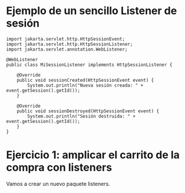 # Ejemplo de un sencillo Listener de sesión

```
import jakarta.servlet.http.HttpSessionEvent;
import jakarta.servlet.http.HttpSessionListener;
import jakarta.servlet.annotation.WebListener;

@WebListener
public class MiSessionListener implements HttpSessionListener {

    @Override
    public void sessionCreated(HttpSessionEvent event) {
        System.out.println("Nueva sesión creada: " + event.getSession().getId());
    }

    @Override
    public void sessionDestroyed(HttpSessionEvent event) {
        System.out.println("Sesión destruida: " + event.getSession().getId());
    }
}

```

# Ejercicio 1: amplicar el carrito de la compra con listeners

Vamos a crear un nuevo paquete listeners.

